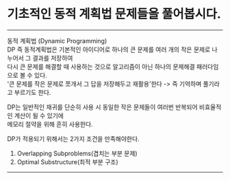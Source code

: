 # 기초적인 동적 계획법 문제들을 풀어봅시다.

***
동적 계획법 (Dynamic Programming)   
DP 즉 동적계획법은 기본적인 아이디어로 하나의 큰 문제를 여러 개의 작은 문제로 나누어서 그 결과를 저장하여   
다시 큰 문제를 해결할 때 사용하는 것으로 알고리즘이 아닌 하나의 문제해결 패러다임으로 볼 수 있다.   
'큰 문제를 작은 문제로 쪼개서 그 답을 저장해두고 재활용'한다 -> 즉 기억하며 풀기라고 부르기도 한다.   
   
DP는 일반적인 재귀를 단순히 사용 시 동일한 작은 문제들이 여러번 반복되어 비효율적인 계산이 될 수 있기에   
메모리 절약을 위해 흔히 사용한다.   

DP가 적용되기 위해서는 2가지 조건을 만족해야한다.   
1. Overlapping Subproblems(겹치는 부분 문제)
2. Optimal Substructure(최적 부분 구조)
***
